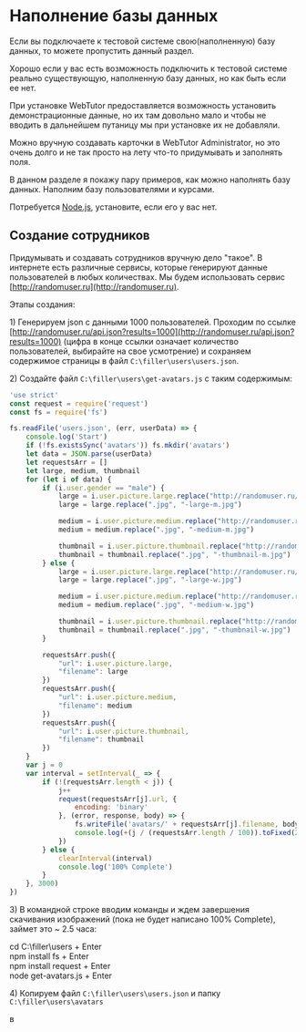 # Наполнение базы данных

Если вы подключаете к тестовой системе свою\(наполненную\) базу данных, то можете пропустить данный раздел.

Хорошо если у вас есть возможность подключить к тестовой системе реально существующую, наполненную базу данных, но как быть если ее нет.

При установке WebTutor предоставляется возможность установить демонстрационные данные, но их там довольно мало и чтобы не вводить в дальнейшем путаницу мы при установке их не добавляли.

Можно вручную создавать карточки в WebTutor Administrator, но это очень долго и не так просто на лету что-то  придумывать и заполнять поля.

В данном разделе я покажу пару примеров, как можно наполнять базу данных. Наполним базу пользователями и курсами.

Потребуется [Node.js](https://nodejs.org/en/), установите, если его у вас нет.

## Создание сотрудников

Придумывать и создавать сотрудников вручную дело "такое". В интернете есть различные сервисы, которые генерируют данные пользователей в любых количествах. Мы будем использовать сервис [http://randomuser.ru](http://randomuser.ru).

Этапы создания:

1\) Генерируем json c данными 1000 пользователей. Проходим по ссылке [http://randomuser.ru/api.json?results=1000](http://randomuser.ru/api.json?results=1000) \(цифра в конце ссылки означает количество пользователей, выбирайте на свое усмотрение\) и сохраняем содержимое страницы в файл `C:\filler\users\users.json`.

2\) Создайте файл `C:\filler\users\get-avatars.js`  с таким содержимым:

```js
'use strict'
const request = require('request')
const fs = require('fs')

fs.readFile('users.json', (err, userData) => {
    console.log('Start')
    if (!fs.existsSync('avatars')) fs.mkdir('avatars')
    let data = JSON.parse(userData)
    let requestsArr = []
    let large, medium, thumbnail
    for (let i of data) {
        if (i.user.gender == "male") {
            large = i.user.picture.large.replace("http://randomuser.ru/images/men/", "")
            large = large.replace(".jpg", "-large-m.jpg")

            medium = i.user.picture.medium.replace("http://randomuser.ru/images/men/med/", "")
            medium = medium.replace(".jpg", "-medium-m.jpg")

            thumbnail = i.user.picture.thumbnail.replace("http://randomuser.ru/images/men/thumb/", "")
            thumbnail = thumbnail.replace(".jpg", "-thumbnail-m.jpg")
        } else {
            large = i.user.picture.large.replace("http://randomuser.ru/images/women/", "")
            large = large.replace(".jpg", "-large-w.jpg")

            medium = i.user.picture.medium.replace("http://randomuser.ru/images/women/med/", "")
            medium = medium.replace(".jpg", "-medium-w.jpg")

            thumbnail = i.user.picture.thumbnail.replace("http://randomuser.ru/images/women/thumb/", "")
            thumbnail = thumbnail.replace(".jpg", "-thumbnail-w.jpg")
        }

        requestsArr.push({
            "url": i.user.picture.large,
            "filename": large
        })
        requestsArr.push({
            "url": i.user.picture.medium,
            "filename": medium
        })
        requestsArr.push({
            "url": i.user.picture.thumbnail,
            "filename": thumbnail
        })
    }
    var j = 0
    var interval = setInterval(_ => {
        if (!(requestsArr.length < j)) {
            j++
            request(requestsArr[j].url, {
                encoding: 'binary'
            }, (error, response, body) => {
                fs.writeFile('avatars/' + requestsArr[j].filename, body, 'binary', _ => {})
                console.log(+(j / (requestsArr.length / 100)).toFixed(2) +'%')
            })
        } else {
            clearInterval(interval)
            console.log('100% Complete')
        }
    }, 3000)
})

```

3\) В командной строке вводим команды и ждем завершения скачивания изображений \(пока не будет написано 100% Complete\), займет это ~ 2.5 часа:  
  
cd C:\filler\users + Enter  
npm install fs + Enter  
npm install request + Enter  
node get-avatars.js + Enter  
  
4\) Копируем файл `C:\filler\users\users.json` и папку `C:\filler\users\avatars`

в 

